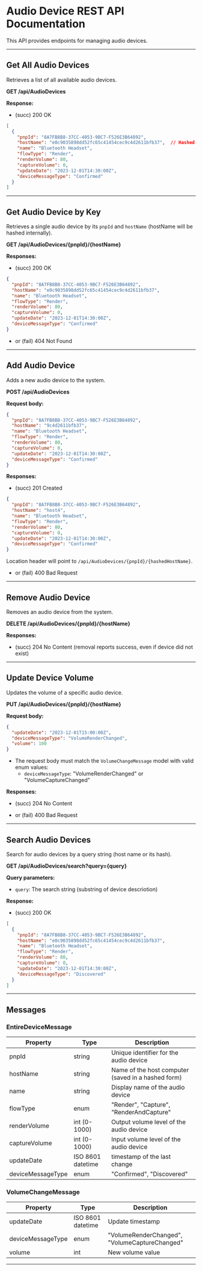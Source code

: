 ﻿# Audio Device REST API Documentation

This API provides endpoints for managing audio devices.

---

## Get All Audio Devices

Retrieves a list of all available audio devices.

**GET /api/AudioDevices**

**Response:**  
- (succ) 200 OK  
```json
[
  {
    "pnpId": "8A7FB8B8-37CC-4053-9BC7-F526E3B64892",
    "hostName": "e0c9035898dd52fc65c41454cec9c4d2611bfb37",  // Hashed
    "name": "Bluetooth Headset",
    "flowType": "Render",
    "renderVolume": 80,
    "captureVolume": 0,
    "updateDate": "2023-12-01T14:30:00Z",
    "deviceMessageType": "Confirmed"
  }
]
```

---

## Get Audio Device by Key

Retrieves a single audio device by its `pnpId` and `hostName` (hostName will be hashed internally).

**GET /api/AudioDevices/{pnpId}/{hostName}**

**Responses:**
- (succ) 200 OK  
```json
{
  "pnpId": "8A7FB8B8-37CC-4053-9BC7-F526E3B64892",
  "hostName": "e0c9035898dd52fc65c41454cec9c4d2611bfb37",
  "name": "Bluetooth Headset",
  "flowType": "Render",
  "renderVolume": 80,
  "captureVolume": 0,
  "updateDate": "2023-12-01T14:30:00Z",
  "deviceMessageType": "Confirmed"
}
```
- or (fail) 404 Not Found

---

## Add Audio Device

Adds a new audio device to the system.

**POST /api/AudioDevices**

**Request body:**  
```json
{
  "pnpId": "8A7FB8B8-37CC-4053-9BC7-F526E3B64892",
  "hostName": "9c4d2611bfb37",
  "name": "Bluetooth Headset",
  "flowType": "Render",
  "renderVolume": 80,
  "captureVolume": 0,
  "updateDate": "2023-12-01T14:30:00Z",
  "deviceMessageType": "Confirmed"
}
```

**Responses:**
- (succ) 201 Created  
```json
{
  "pnpId": "8A7FB8B8-37CC-4053-9BC7-F526E3B64892",
  "hostName": "host4",
  "name": "Bluetooth Headset",
  "flowType": "Render",
  "renderVolume": 80,
  "captureVolume": 0,
  "updateDate": "2023-12-01T14:30:00Z",
  "deviceMessageType": "Confirmed"
}
```
  Location header will point to `/api/AudioDevices/{pnpId}/{hashedHostName}`.

- or (fail) 400 Bad Request

---

## Remove Audio Device

Removes an audio device from the system.

**DELETE /api/AudioDevices/{pnpId}/{hostName}**

**Responses:**
- (succ) 204 No Content (removal reports success, even if device did not exist)

---

## Update Device Volume

Updates the volume of a specific audio device.

**PUT /api/AudioDevices/{pnpId}/{hostName}**

**Request body:**  
```json
{
  "updateDate": "2023-12-01T15:00:00Z",
  "deviceMessageType": "VolumeRenderChanged",
  "volume": 100
}
```
- The request body must match the `VolumeChangeMessage` model with valid enum values:
  - `deviceMessageType`: "VolumeRenderChanged" or "VolumeCaptureChanged"

**Responses:**
- (succ) 204 No Content

- or (fail) 400 Bad Request

---

## Search Audio Devices

Search for audio devices by a query string (host name or its hash).

**GET /api/AudioDevices/search?query={query}**

**Query parameters:**
- `query`: The search string (substring of device descriotion)

**Response:**
- (succ) 200 OK  
```json
[
  {
    "pnpId": "8A7FB8B8-37CC-4053-9BC7-F526E3B64892",
    "hostName": "e0c9035898dd52fc65c41454cec9c4d2611bfb37",
    "name": "Bluetooth Headset",
    "flowType": "Render",
    "renderVolume": 80,
    "captureVolume": 0,
    "updateDate": "2023-12-01T14:30:00Z",
    "deviceMessageType": "Discovered"
  }
]
```

---

## Messages

### EntireDeviceMessage

| Property           | Type              | Description                                    |
|--------------------|-------------------|------------------------------------------------|
| pnpId              | string | Unique identifier for the audio device         |
| hostName           | string | Name of the host computer (saved in a hashed form)   |
| name               | string | Display name of the audio device               |
| flowType           | enum   | "Render", "Capture", "RenderAndCapture" |
| renderVolume       | int (0-1000)      | Output volume level of the audio device        |
| captureVolume      | int (0-1000)      | Input volume level of the audio device         |
| updateDate         | ISO 8601 datetime | timestamp of the last change       |
| deviceMessageType  | enum   | "Confirmed", "Discovered"                     |

### VolumeChangeMessage

| Property           | Type              | Description                                    |
|--------------------|-------------------|------------------------------------------------|
| updateDate         | ISO 8601 datetime | Update timestamp                    |
| deviceMessageType  | enum   | "VolumeRenderChanged", "VolumeCaptureChanged"  |
| volume             | int    | New volume value                               |

---

